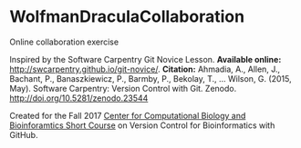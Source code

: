 # WolfmanDraculaCollaboration
Online collaboration exercise


Inspired by the Software Carpentry Git Novice Lesson.
**Available online:** http://swcarpentry.github.io/git-novice/.
**Citation:** Ahmadia, A., Allen, J., Bachant, P., Banaszkiewicz, P., Barmby, P., Bekolay, T., … Wilson, G. (2015, May). Software Carpentry: Version Control with Git. Zenodo. http://doi.org/10.5281/zenodo.23544

Created for the Fall 2017 [Center for Computational Biology and Bioinforamtics Short Course](http://ccbb.utexas.edu/shortcourses.html) on Version Control for Bioinformatics with GitHub.
